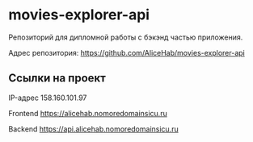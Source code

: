 # movies-explorer-api

Репозиторий для дипломной работы с бэкэнд частью приложения.

Адрес репозитория: https://github.com/AliceHab/movies-explorer-api

## Ссылки на проект

IP-адрес 158.160.101.97

Frontend https://alicehab.nomoredomainsicu.ru

Backend https://api.alicehab.nomoredomainsicu.ru
